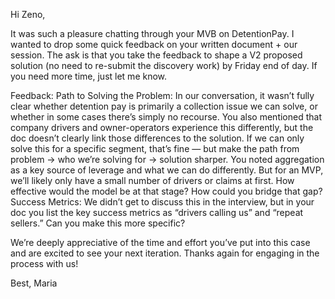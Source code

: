 Hi Zeno,

It was such a pleasure chatting through your MVB on DetentionPay. I wanted to drop some quick feedback on your written document + our session. The ask is that you take the feedback to shape a V2 proposed solution (no need to re-submit the discovery work) by Friday end of day. If you need more time, just let me know.

Feedback:
Path to Solving the Problem: 
In our conversation, it wasn’t fully clear whether detention pay is primarily a collection issue we can solve, or whether in some cases there’s simply no recourse. You also mentioned that company drivers and owner-operators experience this differently, but the doc doesn’t clearly link those differences to the solution. If we can only solve this for a specific segment, that’s fine — but make the path from problem → who we’re solving for → solution sharper.
You noted aggregation as a key source of leverage and what we can do differently. But for an MVP, we’ll likely only have a small number of drivers or claims at first. How effective would the model be at that stage? How could you bridge that gap?
Success Metrics: We didn’t get to discuss this in the interview, but in your doc you list the key success metrics as “drivers calling us” and “repeat sellers.” Can you make this more specific?

We’re deeply appreciative of the time and effort you’ve put into this case and are excited to see your next iteration. Thanks again for engaging in the process with us!

Best,
Maria